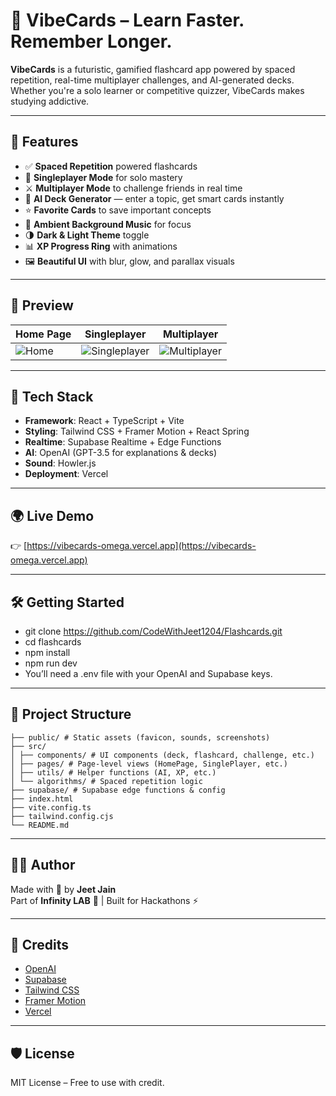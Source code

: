 # 🎯 VibeCards – Learn Faster. Remember Longer.

**VibeCards** is a futuristic, gamified flashcard app powered by spaced repetition, real-time multiplayer challenges, and AI-generated decks. Whether you're a solo learner or competitive quizzer, VibeCards makes studying addictive.

---

## 🚀 Features

- ✅ **Spaced Repetition** powered flashcards  
- 🔁 **Singleplayer Mode** for solo mastery  
- ⚔️ **Multiplayer Mode** to challenge friends in real time  
- 🧠 **AI Deck Generator** — enter a topic, get smart cards instantly  
- ⭐ **Favorite Cards** to save important concepts  
- 🎵 **Ambient Background Music** for focus  
- 🌗 **Dark & Light Theme** toggle  
- 📊 **XP Progress Ring** with animations  
- 🖼️ **Beautiful UI** with blur, glow, and parallax visuals  

---

## 📸 Preview

| Home Page | Singleplayer | Multiplayer |
|----------|--------------|-------------|
| ![Home](./public/screenshots/home.png) | ![Singleplayer](./public/screenshots/singleplayer.png) | ![Multiplayer](./public/screenshots/multiplayer.png) |

---

## 🧠 Tech Stack

- **Framework**: React + TypeScript + Vite  
- **Styling**: Tailwind CSS + Framer Motion + React Spring  
- **Realtime**: Supabase Realtime + Edge Functions  
- **AI**: OpenAI (GPT-3.5 for explanations & decks)  
- **Sound**: Howler.js  
- **Deployment**: Vercel  

---

## 🌍 Live Demo

👉 [https://vibecards-omega.vercel.app](https://vibecards-omega.vercel.app)

---

## 🛠️ Getting Started

  -  git clone https://github.com/CodeWithJeet1204/Flashcards.git
  -  cd flashcards
  -  npm install
  -  npm run dev
  -  You’ll need a .env file with your OpenAI and Supabase keys.

---

## 📂 Project Structure

    ├── public/ # Static assets (favicon, sounds, screenshots)
    ├── src/
    │ ├── components/ # UI components (deck, flashcard, challenge, etc.)
    │ ├── pages/ # Page-level views (HomePage, SinglePlayer, etc.)
    │ ├── utils/ # Helper functions (AI, XP, etc.)
    │ └── algorithms/ # Spaced repetition logic
    ├── supabase/ # Supabase edge functions & config
    ├── index.html
    ├── vite.config.ts
    ├── tailwind.config.cjs
    └── README.md


---

## 🧑‍💻 Author

Made with 💙 by **Jeet Jain**  
Part of **Infinity LAB** 🧠 | Built for Hackathons ⚡

---

## 🫶 Credits

- [OpenAI](https://openai.com)  
- [Supabase](https://supabase.com)  
- [Tailwind CSS](https://tailwindcss.com)  
- [Framer Motion](https://www.framer.com/motion/)  
- [Vercel](https://vercel.com)  

---

## 🛡️ License

MIT License – Free to use with credit.

